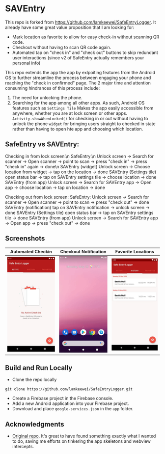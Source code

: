 # SAVEntry
This repo is forked from https://github.com/lamkeewei/SafeEntryLogger. It already have some great value proposition that I am looking for:  
- Mark location as favorite to allow for easy check-in without scanning QR code.
- Checkout without having to scan QR code again.
- Automated tap on "check in" and "check out" buttons to skip redundant user interactions (since v2 of SafeEntry actually remembers your personal info)

This repo extends the app the app by exlpoiting features from the Android OS to further streamline the process between engaging your phone and reaching the "check in confirmed" page. The 2 major time and attention consuming hindrances of this process include:
1. The need for unlocking the phone. 
2. Searching for the app among all other apps. 
As such, Android OS features such as 
`Settings Tile` Makes the app easily accessible from anywhere, whether you are at lock screen or other apps. 
`Activity.showWhenLocked()` for checking in or out without having to unlock the phone
`widget` for bringing users straight to checked in state rather than having to open hte app and choosing which location. 

## SafeEntry vs SAVEntry:

Checking in from lock screen:\n
SafeEntry:\n
Unlock screen -> Search for scanner -> Open scanner -> point to scan -> press "check in" -> press "check in" again -> done\n
SAVEntry (widget)
Unlock screen -> Choose location from widget -> tap on the location -> done
SAVEntry (Settings tile)
open status bar -> tap on SAVEntry settings tile -> choose location -> done
SAVEntry (from app)
Unlock screen -> Search for SAVEntry app -> Open app -> choose location -> tap on location -> done

Checking out from lock screen:
SafeEntry:
Unlock screen -> Search for scanner -> Open scanner -> point to scan -> press "check out" -> done
SAVEntry (notification)
tap on SAVEntry notification -> unlock screen -> done
SAVEntry (Settings tile)
open status bar -> tap on SAVEntry settings tile -> done
SAVEntry (from app)
Unlock screen -> Search for SAVEntry app -> Open app -> press "check out" -> done

## Screenshots 
| Automated Checkin | Checkout Notification | Favorite Locations |
| ----------- | ----------- | --- |
| <img src="screenshots/checkin.gif" width=256 /> | <img src="screenshots/checkout.gif" width=256 /> | <img src="screenshots/favorite.gif" width=256 /> |

## Build and Run Locally
- Clone the repo locally 
```
git clone https://github.com/lamkeewei/SafeEntryLogger.git
```
- Create a Firebase project in the Firebase console. 
- Add a new Android application into your Firebase project. 
- Download and place `google-services.json` in the `app` folder.

## Acknowledgments
- [Original repo](https://github.com/lamkeewei/SafeEntryLogger). It's great to have found something exactly what I wanted to do, saving me efforts on tinkering the app skeletons and webview intercepts.  
